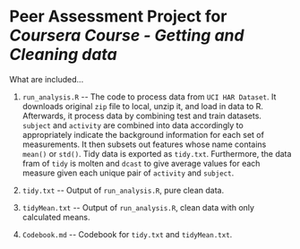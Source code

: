 Peer Assessment Project for _Coursera Course - Getting and Cleaning data_
=======

What are included...

1. ``run_analysis.R`` -- The code to process data from ``UCI HAR Dataset``. It downloads original ``zip`` file to local, unzip it, and load in data to R. Afterwards, it process data by combining test and train datasets. ``subject`` and ``activity`` are combined into data accordingly to appropriately indicate the background information for each set of measurements. It then subsets out features whose name contains ``mean()`` or ``std()``. Tidy data is exported as ``tidy.txt``. Furthermore, the data fram of ``tidy`` is molten and ``dcast`` to give average values for each measure given each unique pair of ``activity`` and ``subject``.

2. ``tidy.txt`` -- Output of ``run_analysis.R``, pure clean data.

3. ``tidyMean.txt`` -- Output of ``run_analysis.R``, clean data with only calculated means.

4. ``Codebook.md`` -- Codebook for ``tidy.txt`` and ``tidyMean.txt``.
